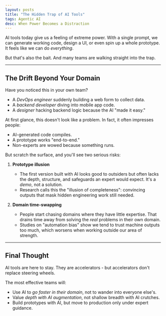 ```yaml
---
layout: posts
title: "The Hidden Trap of AI Tools"
tags: Agentic AI
desc: When Power Becomes a Distraction
---
```


AI tools today give us a feeling of extreme power. With a single prompt, we can
generate working code, design a UI, or even spin up a whole prototype. It feels
like we can do *everything*.

But that's also the bait. And many teams are walking straight into the trap.

---

## The Drift Beyond Your Domain

Have you noticed this in your own team?

- A *DevOps engineer* suddenly building a web form to collect data.
- A *backend developer* diving into mobile app code.
- A *designer* hacking backend logic because the AI "made it easy."

At first glance, this doesn't look like a problem. In fact, it often impresses
people:

- AI-generated code compiles.
- A prototype works "end-to-end."
- Non-experts are wowed because something runs.

But scratch the surface, and you'll see two serious risks:

1. **Prototype illusion**
	- The first version built with AI looks good to outsiders but often lacks the
    depth, structure, and safeguards an expert would expect. It's a *demo*,
    not a solution.
    - Research calls this the "illusion of completeness": convincing outputs that
    mask hidden engineering work still needed.

2. **Domain time-swapping**
	- People start chasing domains where they have little expertise. That drains
    time away from solving the *real* problems in their own domain.
    - Studies on "automation bias" show we tend to trust machine outputs too
    much, which worsens when working outside our area of strength.

---

## Final Thought

AI tools are here to stay. They are accelerators - but accelerators don't
replace steering wheels.

The most effective teams will:
- Use AI to *go faster in their domain*, not to wander into everyone else's.
- Value *depth with AI augmentation*, not shallow breadth with AI crutches.
- Build prototypes with AI, but move to production only under expert guidance.

